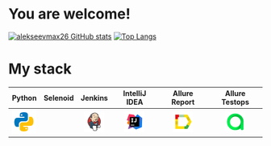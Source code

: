 # You are welcome!

[![alekseevmax26 GitHub stats](https://github-readme-stats.vercel.app/api?username=alekseevmax26&show_icons=true&theme=radical)](https://github.com/alekseevmax26/github-readme-stats)
[![Top Langs](https://github-readme-stats.vercel.app/api/top-langs/?username=alekseevmax26&layout=compact)](https://github.com/alekseevmax26/github-readme-stats)


# My stack


|              Python               | Selenoid    |             Jenkins             |               IntelliJ IDEA               |                Allure Report                |               Allure Testops                |
|:-------------------------------:|:---------------:|:-------------------------------:|:-----------------------------------------:|:-------------------------------------------:|:-------------------------------------------:|
| ![Python](/images/python.png) | |  ![Jenkins](/images/Jenkins.png) | ![Intelij_IDEA](/images/Intelij_IDEA.png) | ![Allure Report](/images/Allure_Report.png) | ![AllureTestOps](/images/AllureTestOps.png) | 
